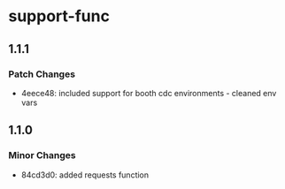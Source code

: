 # support-func

## 1.1.1

### Patch Changes

- 4eece48: included support for booth cdc environments - cleaned env vars

## 1.1.0

### Minor Changes

- 84cd3d0: added requests function
